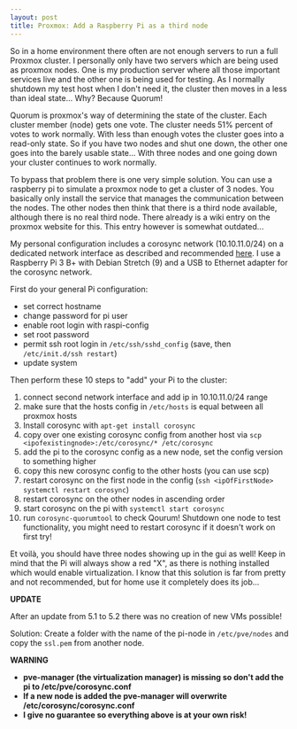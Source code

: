 ```yaml
---
layout: post
title: Proxmox: Add a Raspberry Pi as a third node
---
```


So in a home environment there often are not enough servers to run a full Proxmox cluster. I personally only have two servers which are being used as proxmox nodes. One is my production server where all those important services live and the other one is being used for testing. As I normally shutdown my test host when I don't need it, the cluster then moves in a less than ideal state... Why? Because Quorum!

Quorum is proxmox's way of determining the state of the cluster. Each cluster member (node) gets one vote. The cluster needs 51% percent of votes to work normally. With less than enough votes the cluster goes into a read-only state. So if you have two nodes and shut one down, the other one goes into the barely usable state... With three nodes and one going down your cluster continues to work normally.

To bypass that problem there is one very simple solution. You can use a raspberry pi to simulate a proxmox node to get a cluster of 3 nodes. You basically only install the service that manages the communication between the nodes. The other nodes then think that there is a third node available, although there is no real third node. There already is a wiki entry on the proxmox website for this. This entry however is somewhat outdated...

My personal configuration includes a corosync network (10.10.11.0/24) on a dedicated network interface as described and recommended [here](https://pve.proxmox.com/wiki/Separate_Cluster_Network). I use a Raspberry Pi 3 B+ with Debian Stretch (9) and a USB to Ethernet adapter for the corosync network.

First do your general Pi configuration:
* set correct hostname
* change password for pi user
* enable root login with raspi-config
* set root password
* permit ssh root login in `/etc/ssh/sshd_config` (save, then `/etc/init.d/ssh restart`)
* update system

Then perform these 10 steps to "add" your Pi to the cluster:

1. connect second network interface and add ip in 10.10.11.0/24 range
2. make sure that the hosts config in `/etc/hosts` is equal between all proxmox hosts
3. Install corosync with `apt-get install corosync`
4. copy over one existing corosync config from another host via `scp <ipofexistingnode>:/etc/corosync/* /etc/corosync`
5. add the pi to the corosync config as a new node, set the config version to something higher
6. copy this new corosync config to the other hosts (you can use scp)
7. restart corosync on the first node in the config (`ssh <ipOfFirstNode> systemctl restart corosync`)
8. restart corosync on the other nodes in ascending order
9. start corosync on the pi with `systemctl start corosync`
10. run `corosync-quorumtool` to check Qourum! Shutdown one node to test functionality, you might need to restart corosync if it doesn't work on first try!

Et voilà, you should have three nodes showing up in the gui as well! Keep in mind that the Pi will always show a red "X", as there is nothing installed which would enable virtualization. I know that this solution is far from pretty and not recommended, but for home use it completely does its job...

**UPDATE**

After an update from 5.1 to 5.2 there was no creation of new VMs possible!

Solution: Create a folder with the name of the pi-node in `/etc/pve/nodes` and copy the `ssl.pem` from another node.


**WARNING**
* **pve-manager (the virtualization manager) is missing so don't add the pi to /etc/pve/corosync.conf**
* **If a new node is added the pve-manager will overwrite /etc/corosync/corosync.conf**
* **I give no guarantee so everything above is at your own risk!**
